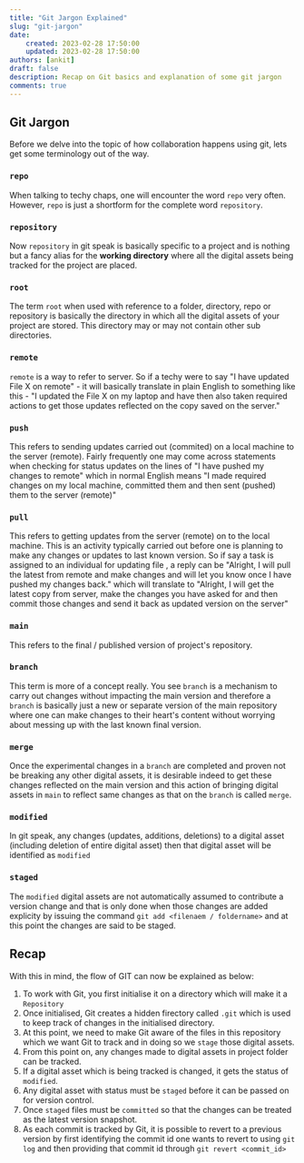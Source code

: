 ```yaml
---
title: "Git Jargon Explained"
slug: "git-jargon"
date: 
    created: 2023-02-28 17:50:00
    updated: 2023-02-28 17:50:00
authors: [ankit]
draft: false
description: Recap on Git basics and explanation of some git jargon
comments: true
---
```


## Git Jargon

Before we delve into the topic of how collaboration happens using git, lets get some terminology out of the way. 

<!-- more -->

### `repo` 

When talking to techy chaps, one will encounter the word `repo` very often. However, `repo` is just a shortform for the complete word `repository`.

### `repository`

Now `repository` in git speak is basically specific to a project and is nothing but a fancy alias for the **working directory** where all the digital assets being tracked for the project are placed.

### `root`

The term `root` when used with reference to a folder, directory, repo or repository is basically the directory in which all the digital assets of your project are stored. This directory may or may not contain other sub directories.

### `remote`

`remote` is a way to refer to server. So if a techy were to say "I have updated File X on remote" - it will basically translate in plain English to something like this - "I updated the File X on my laptop and have then also taken required actions to get those updates reflected on the copy saved on the server."

### `push`

This refers to sending updates carried out (commited) on a local machine to the server (remote). Fairly frequently one may come across statements when checking for status updates on the lines of "I have pushed my changes to remote" which in normal English means "I made required changes on my local machine, committed them and then sent (pushed) them to the server (remote)"

### `pull`

This refers to getting updates from the server (remote) on to the local machine. This is an activity typically carried out before one is planning to make any changes or updates to last known version. So if say a task is assigned to an individual for updating file , a reply can be "Alright, I will pull the latest from remote and make changes and will let you know once I have pushed my changes back." which will translate to "Alright, I will get the latest copy from server, make the changes you have asked for and then commit those changes and send it back as updated version on the server"

### `main`

This refers to the final / published version of project's repository.

### `branch`

This term is more of a concept really. You see `branch` is a mechanism to carry out changes without impacting the main version and therefore a `branch` is basically just a new or separate version of the main repository where one can make changes to their heart's content without worrying about messing up with the last known final version.

### `merge`

Once the experimental changes in a `branch` are completed and proven not be breaking any other digital assets, it is desirable indeed to get these changes reflected on the main version and this action of bringing digital assets in `main` to reflect same changes as that on the `branch` is called `merge`.

### `modified`

In git speak, any changes (updates, additions, deletions) to a digital asset (including deletion of entire digital asset) then that digital asset will be identified as `modified`

### `staged`

The `modified` digital assets are not automatically assumed to contribute a version change and that is only done when those changes are added explicity by issuing the command `git add <filenaem / foldername>` and at this point the changes are said to be staged.


## Recap

With this in mind, the flow of GIT can now be explained as below:

1. To work with Git, you first initialise it on a directory which will make it a `Repository`
2. Once initialised, Git creates a hidden firectory called `.git` which is used to keep track of changes in the initialised directory.
3. At this point, we need to make Git aware of the files in this repository which we want Git to track and in doing so we `stage` those digital assets.
4. From this point on, any changes made to digital assets in project folder can be tracked.
5. If a digital asset which is being tracked is changed, it gets the status of `modified`.
6. Any digital asset with status must be `staged` before it can be passed on for version control.
7. Once `staged` files must be `committed` so that the changes can be treated as the latest version snapshot.
8. As each commit is tracked by Git, it is possible to revert to a previous version by first identifying the commit id one wants to revert to using `git log` and then providing that commit id through `git revert <commit_id>`